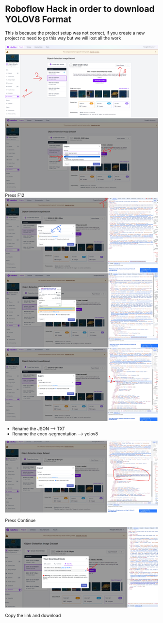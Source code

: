 # Roboflow Hack in order to download YOLOV8 Format

This is because the project setup was not correct, if you create a new project no need to go this way but we will lost all the work

![alt text](img/image.png)
![alt text](img/image-1.png) 
Press F12
![alt text](img/image-2.png) 
![alt text](img/image-3.png) 
![alt text](img/image-4.png) 
* Rename the JSON --> TXT
* Rename the coco-segmentation --> yolov8  

![alt text](img/image-5.png)  
  
Press Continue 


![alt text](img/image-6.png) 
  
Copy the link and download
